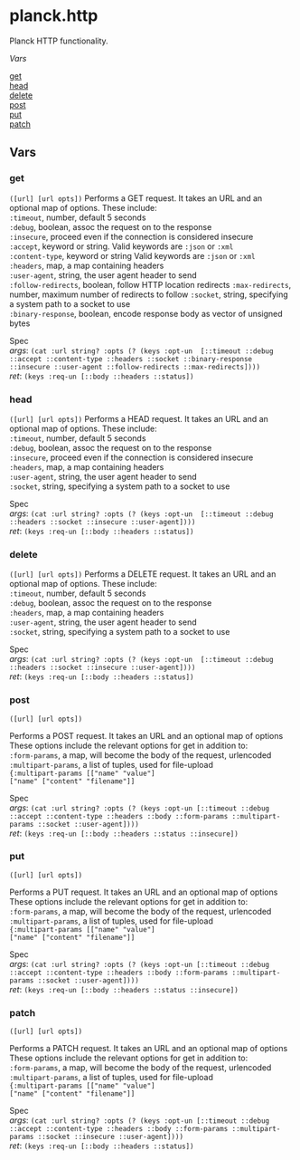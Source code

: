# planck.http

Planck HTTP functionality.

_Vars_

[get](#get)<br/>
[head](#head)<br/>
[delete](#delete)<br/>
[post](#post)<br/>
[put](#put)<br/>
[patch](#patch)<br/>

## Vars

### <a name="get"></a>get
`([url] [url opts])`
  Performs a GET request. It takes an URL and an optional map of options.
  These include:<br/>
  `:timeout`, number, default 5 seconds<br/>
  `:debug`, boolean, assoc the request on to the response<br/>
  `:insecure`, proceed even if the connection is considered insecure<br/>
  `:accept`, keyword or string. Valid keywords are `:json` or `:xml`<br/>
  `:content-type`, keyword or string Valid keywords are `:json` or `:xml`<br/>
  `:headers`, map, a map containing headers<br/>
  `:user-agent`, string, the user agent header to send<br/>
  `:follow-redirects`, boolean, follow HTTP location redirects
  `:max-redirects`, number, maximum number of redirects to follow
  `:socket`, string, specifying a system path to a socket to use<br/>
  `:binary-response`, boolean, encode response body as vector of unsigned bytes

Spec<br/>
 _args_: `(cat :url string? :opts (? (keys :opt-un  [::timeout ::debug ::accept ::content-type ::headers ::socket ::binary-response ::insecure ::user-agent ::follow-redirects ::max-redirects])))`<br/>
 _ret_: `(keys :req-un [::body ::headers ::status])`

### <a name="head"></a>head
`([url] [url opts])`
  Performs a HEAD request. It takes an URL and an optional map of options.
  These include:<br/>
  `:timeout`, number, default 5 seconds<br/>
  `:debug`, boolean, assoc the request on to the response<br/>
  `:insecure`, proceed even if the connection is considered insecure<br/>
  `:headers`, map, a map containing headers<br/>
  `:user-agent`, string, the user agent header to send<br/>
  `:socket`, string, specifying a system path to a socket to use

Spec<br/>
 _args_: `(cat :url string? :opts (? (keys :opt-un  [::timeout ::debug ::headers ::socket ::insecure ::user-agent])))`<br/>
 _ret_: `(keys :req-un [::body ::headers ::status])`

### <a name="delete"></a>delete
`([url] [url opts])`
  Performs a DELETE request. It takes an URL and an optional map of options.
  These include:<br/>
  `:timeout`, number, default 5 seconds<br/>
  `:debug`, boolean, assoc the request on to the response<br/>
  `:headers`, map, a map containing headers<br/>
  `:user-agent`, string, the user agent header to send<br/>
  `:socket`, string, specifying a system path to a socket to use

Spec<br/>
 _args_: `(cat :url string? :opts (? (keys :opt-un  [::timeout ::debug ::headers ::socket ::insecure ::user-agent])))`<br/>
 _ret_: `(keys :req-un [::body ::headers ::status])`
 
### <a name="post"></a>post
`([url] [url opts])`
  
  Performs a POST request. It takes an URL and an optional map of options
  These options include the relevant options for get in addition to:<br/>
  `:form-params`, a map, will become the body of the request, urlencoded<br/>
  `:multipart-params`, a list of tuples, used for file-upload<br/>
`{:multipart-params [["name" "value"]`<br/>
`["name" ["content" "filename"]]`<br/>

Spec<br/>
 _args_: `(cat :url string? :opts (? (keys :opt-un [::timeout ::debug ::accept ::content-type ::headers ::body ::form-params ::multipart-params ::socket ::user-agent])))`<br/>
 _ret_: `(keys :req-un [::body ::headers ::status ::insecure])`

### <a name="put"></a>put
`([url] [url opts])`
  
  Performs a PUT request. It takes an URL and an optional map of options
  These options include the relevant options for get in addition to:<br/>
  `:form-params`, a map, will become the body of the request, urlencoded<br/>
  `:multipart-params`, a list of tuples, used for file-upload<br/>
`{:multipart-params [["name" "value"]`<br/>
`["name" ["content" "filename"]]`<br/>

Spec<br/>
 _args_: `(cat :url string? :opts (? (keys :opt-un [::timeout ::debug ::accept ::content-type ::headers ::body ::form-params ::multipart-params ::socket ::user-agent])))`<br/>
 _ret_: `(keys :req-un [::body ::headers ::status ::insecure])`

### <a name="patch"></a>patch
`([url] [url opts])`
  
  Performs a PATCH request. It takes an URL and an optional map of options
  These options include the relevant options for get in addition to:<br/>
  `:form-params`, a map, will become the body of the request, urlencoded<br/>
  `:multipart-params`, a list of tuples, used for file-upload<br/>
`{:multipart-params [["name" "value"]`<br/>
`["name" ["content" "filename"]]`<br/>

Spec<br/>
 _args_: `(cat :url string? :opts (? (keys :opt-un [::timeout ::debug ::accept ::content-type ::headers ::body ::form-params ::multipart-params ::socket ::insecure ::user-agent])))`<br/>
 _ret_: `(keys :req-un [::body ::headers ::status])`
